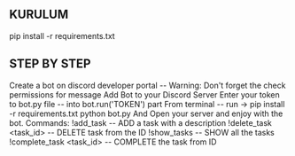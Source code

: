 ## KURULUM
pip install -r requirements.txt

## STEP BY STEP
Create a bot on discord developer portal -- Warning: Don't forget the check permissions for message
Add Bot to your Discord Server
Enter your token to bot.py file -- into bot.run('TOKEN') part
From terminal -- run -> pip install -r requirements.txt
                        python bot.py
And Open your server and enjoy with the bot.
Commands:
    !add_task <description>   -- ADD a task with a description
    !delete_task <task_id>    -- DELETE task from the ID
    !show_tasks               -- SHOW all the tasks
    !complete_task <task_id>  -- COMPLETE the task from ID

